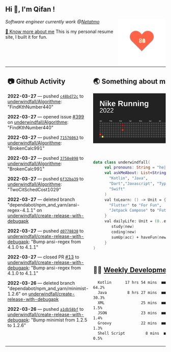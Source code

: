 <h2> Hi 👋, I'm Qifan ! </h2>
<a href="https://github.com/underwindfall/iBeats"><img align="right" width="150px" src="https://raw.githubusercontent.com/underwindfall/iBeats/main/files/heart.svg"/></a>
<p><em>Software engineer currently work @<a href="https://www.netatmo.com">Netatmo</a></em></p>
<p><a href="https://qifanyang.com/resume" target="_blank"> 🔭 Know more about me</a> This is my personal resume site, I built it for fun.</p>
<table><tr><td valign="top" rowspan="2">

 ## 📷 Github Activity
 <!-- githubActivity starts -->
  **2022-03-27** — pushed [`c48bd72c`](https://github.com/underwindfall/Algorithme/commit/c48bd72c66693547d4896c5ac8eecbb48cd5ae0a) to [underwindfall/Algorithme](https://api.github.com/repos/underwindfall/Algorithme): "FindKthNumber440"

  **2022-03-27** — opened issue [#399](https://api.github.com/repos/underwindfall/Algorithme/issues/399) on [underwindfall/Algorithme](https://api.github.com/repos/underwindfall/Algorithme): "FindKthNumber440"

  **2022-03-27** — pushed [`71576063`](https://github.com/underwindfall/Algorithme/commit/7157606375aa05adef7a6eb742ad2dd7a907298f) to [underwindfall/Algorithme](https://api.github.com/repos/underwindfall/Algorithme): "BrokenCalc991"

  **2022-03-27** — pushed [`3758e898`](https://github.com/underwindfall/Algorithme/commit/3758e898a8f0baf8a3a3416cb330d2dd3451ca02) to [underwindfall/Algorithme](https://api.github.com/repos/underwindfall/Algorithme): "BrokenCalc991"

  **2022-03-27** — pushed [`6f32ba39`](https://github.com/underwindfall/Algorithme/commit/6f32ba39562bb9b72c13965aff46298905b810ad) to [underwindfall/Algorithme](https://api.github.com/repos/underwindfall/Algorithme): "TwoCitSchedCost1029"

  **2022-03-27** — deleted branch "dependabot/npm_and_yarn/ansi-regex-4.1.1" on [underwindfall/create-release-with-debugapk](https://api.github.com/repos/underwindfall/create-release-with-debugapk)

  **2022-03-27** — pushed [`d0778838`](https://github.com/underwindfall/create-release-with-debugapk/commit/d07788387e0ad53c6186c9923012ad3e9a7a16e6) to [underwindfall/create-release-with-debugapk](https://api.github.com/repos/underwindfall/create-release-with-debugapk): "Bump ansi-regex from 4.1.0 to 4.1.1"

  **2022-03-27** — closed PR [#13](https://api.github.com/repos/underwindfall/create-release-with-debugapk/pulls/13) to [underwindfall/create-release-with-debugapk](https://api.github.com/repos/underwindfall/create-release-with-debugapk): "Bump ansi-regex from 4.1.0 to 4.1.1"

  **2022-03-26** — deleted branch "dependabot/npm_and_yarn/minimist-1.2.6" on [underwindfall/create-release-with-debugapk](https://api.github.com/repos/underwindfall/create-release-with-debugapk)

  **2022-03-26** — pushed [`a1db58bf`](https://github.com/underwindfall/create-release-with-debugapk/commit/a1db58bf244c5ba575ca7a477ae1bafb7f73ad36) to [underwindfall/create-release-with-debugapk](https://api.github.com/repos/underwindfall/create-release-with-debugapk): "Bump minimist from 1.2.5 to 1.2.6"
 <!-- githubActivity ends -->
 </td><td valign="top">

 ## 🌏 Something about me
 <!-- profile starts -->
 <a href="https://github.com/underwindfall" width="100%">
   <img src="https://github.com/underwindfall/GitHubPoster/blob/main/examples/nike.svg"/>
 </a>
 <br/>
 <br/>
 <br/>

 ```kotlin
 data class underwindfall(
      val pronouns: String = "he|him",
      val askMeAbout: List<String> = listOf(
        "Kotlin", "Java",
        "Dart","Javascript", "Typescript",
        "Swift"
      )
      val toLearn: () -> Unit = {
        "Flutter" to "For Fun",
        "Jetpack Compose" to "Future"
      }
      val dailyLife: Unit = (0..end).reduce { acc, new ->
         study(new)
         coding(new)
         sumUp(acc) + haveFun(new)
      }
 )
 ```
 <!-- profile ends -->
 </td></tr><tr><td valign="top">

 ## 🏊‍♂️ <a href="https://gist.github.com/underwindfall/377ee88ba1fabd1e93516e48ca9c61eb" target="_blank">Weekly Development Breakdown</a>
  <!-- codeTime starts -->
  ```text
    Kotlin      17 hrs 54 mins  ■■■■■■■■■■■■■■■■■■■□□□□□  64.2%
    Java         8 hrs 27 mins  ■■■■■■■■■■▦□□□□□□□□□□□□□  30.3%
    XML                25 mins  ■■■▦□□□□□□□□□□□□□□□□□□□□   1.5%
    JSON               23 mins  ■■■▦□□□□□□□□□□□□□□□□□□□□   1.4%
    Groovy             22 mins  ■■■▦□□□□□□□□□□□□□□□□□□□□   1.3%
    Shell Script         8 mins  ■■■▥□□□□□□□□□□□□□□□□□□□□   0.5%
  ```
  <!-- codeTime starts -->
  </td></tr></table>